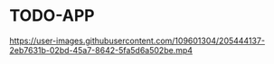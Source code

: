 # TODO-APP


https://user-images.githubusercontent.com/109601304/205444137-2eb7631b-02bd-45a7-8642-5fa5d6a502be.mp4

